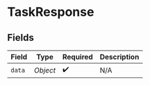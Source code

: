 # TaskResponse


## Fields

| Field              | Type               | Required           | Description        |
| ------------------ | ------------------ | ------------------ | ------------------ |
| `data`             | *Object*           | :heavy_check_mark: | N/A                |